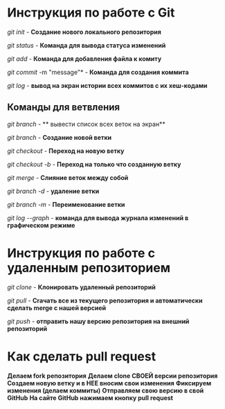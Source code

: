 # Инструкция по работе с Git

*git init* - **Создание нового локального репозитория**

*git status* - **Команда для вывода статуса изменений**

*git add* - **Команда для добавления файла к комиту**

*git commit* -m "message"* - **Команда для создания коммита**

*git log* - **вывод на экран истории всех коммитов с их хеш-кодами**

## Команды для ветвления

*git branch* - ** вывести список всех веток на экран**

*git branch <branch name>* - **Создание новой ветки**

*git checkout <branch name>* - **Переход на новую ветку**

*git checkout -b <branch name>* - **Переход на только что созданную ветку**

*git merge <branch name>* - **Слияние веток между собой**

*git branch -d <branch name>* - **удаление ветки**

*git branch -m <new branch name>* - **Переименование ветки**

*git log --graph* - **команда для вывода журнала изменений в графическом режиме**


# Инструкция по работе с удаленным репозиторием

*git clone* - **Клонировать удаленный репозиторий**

*git pull* - **Crачать все из текущего репозитория и автоматически сделать merge с нашей версией**

*git push* - **отправить нашу версию репозитория на внешний репозиторий**

# Как сделать pull request
**Делаем fork репозитория**
**Делаем clone СВОЕЙ версии репозитория**
**Создаем новую ветку и в НЕЕ вносим свои изменения**
**Фиксируем изменения (делаем коммиты)**
**Отправляем свою версию в свой GitHub**
**На сайте GitHub нажимаем кнопку pull request**
